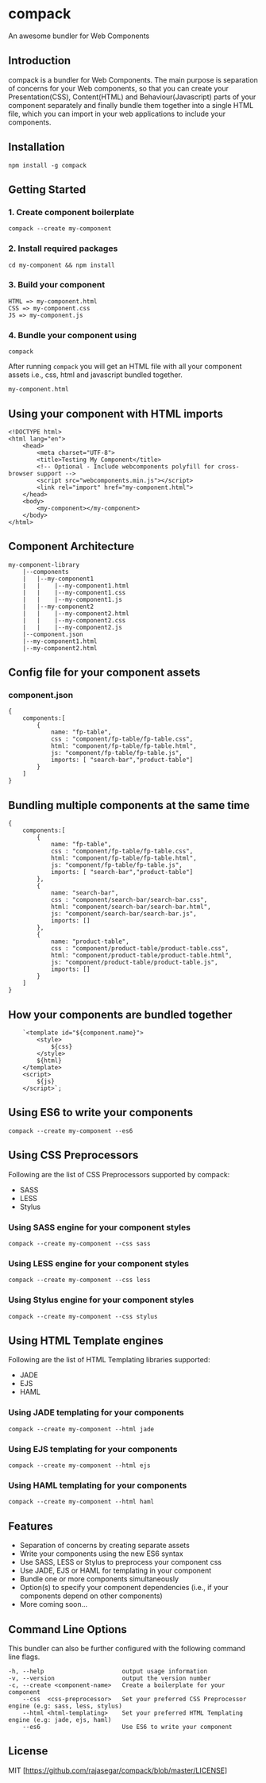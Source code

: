 # compack
An awesome bundler for Web Components

## Introduction
compack is a bundler for Web Components. The main purpose is separation of concerns for your Web components, so
that you can create your Presentation(CSS), Content(HTML) and Behaviour(Javascript) parts of your component separately and finally
bundle them together into a single HTML file, which you can import in your web applications to include your
components.


## Installation
```
npm install -g compack
```

## Getting Started
### 1. Create component boilerplate
```
compack --create my-component
```

### 2. Install required packages
```
cd my-component && npm install
```

### 3. Build your component
```
HTML => my-component.html
CSS => my-component.css
JS => my-component.js
```

### 4. Bundle your component using
```
compack
```

After running `compack` you will get an HTML file with all your component assets i.e., css, html and javascript bundled together.
```
my-component.html
```

## Using your component with HTML imports
```
<!DOCTYPE html>
<html lang="en">
    <head>
        <meta charset="UTF-8">
        <title>Testing My Component</title>
        <!-- Optional - Include webcomponents polyfill for cross-browser support -->
        <script src="webcomponents.min.js"></script>
        <link rel="import" href="my-component.html">
    </head>
    <body>
        <my-component></my-component>
    </body>
</html>
```
 

## Component Architecture
```
my-component-library
    |--components
    |   |--my-component1
    |   |    |--my-component1.html
    |   |    |--my-component1.css
    |   |    |--my-component1.js
    |   |--my-component2
    |   |    |--my-component2.html
    |   |    |--my-component2.css
    |   |    |--my-component2.js
    |--component.json
    |--my-component1.html
    |--my-component2.html
```

    

## Config file for your component assets
### component.json
```
{
    components:[
        {
            name: "fp-table",
            css : "component/fp-table/fp-table.css",
            html: "component/fp-table/fp-table.html",
            js: "component/fp-table/fp-table.js",
            imports: [ "search-bar","product-table"]
        }
    ]
}
```

## Bundling multiple components at the same time
```
{
    components:[
        {
            name: "fp-table",
            css : "component/fp-table/fp-table.css",
            html: "component/fp-table/fp-table.html",
            js: "component/fp-table/fp-table.js",
            imports: [ "search-bar","product-table"]
        },
        {
            name: "search-bar",
            css : "component/search-bar/search-bar.css",
            html: "component/search-bar/search-bar.html",
            js: "component/search-bar/search-bar.js",
            imports: []
        },
        {
            name: "product-table",
            css : "component/product-table/product-table.css",
            html: "component/product-table/product-table.html",
            js: "component/product-table/product-table.js",
            imports: []
        }
    ]
}
```

## How your components are bundled together
```
    `<template id="${component.name}">
        <style>
            ${css}
        </style>
        ${html}
    </template>
    <script>
        ${js}
    </script>`;
```

## Using ES6 to write your components
```
compack --create my-component --es6
```

## Using CSS Preprocessors
Following are the list of CSS Preprocessors supported by compack:
* SASS
* LESS
* Stylus

### Using SASS engine for your component styles
```
compack --create my-component --css sass
```


### Using LESS engine for your component styles
```
compack --create my-component --css less
```


### Using Stylus engine for your component styles
```
compack --create my-component --css stylus
```

## Using HTML Template engines
Following are the list of HTML Templating libraries supported:
* JADE
* EJS
* HAML

### Using JADE templating for your components
```
compack --create my-component --html jade
```

### Using EJS templating for your components
```
compack --create my-component --html ejs
```

### Using HAML templating for your components
```
compack --create my-component --html haml
```


## Features
* Separation of concerns by creating separate assets
* Write your components using the new ES6 syntax
* Use SASS, LESS or Stylus to preprocess your component css
* Use JADE, EJS or HAML for templating in your component
* Bundle one or more components simultaneously
* Option(s) to specify your component dependencies (i.e., if your components depend on other components)
* More coming soon...

## Command Line Options
This bundler can also be further configured with the following command line flags.
```
-h, --help                      output usage information
-v, --version                   output the version number
-c, --create <component-name>   Create a boilerplate for your component
    --css  <css-preprocessor>   Set your preferred CSS Preprocessor engine (e.g: sass, less, stylus)
    --html <html-templating>    Set your preferred HTML Templating engine (e.g: jade, ejs, haml)
    --es6                       Use ES6 to write your component
```

## License
MIT [https://github.com/rajasegar/compack/blob/master/LICENSE]


